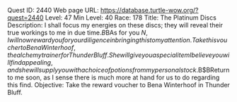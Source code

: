 Quest ID: 2440
Web page URL: https://database.turtle-wow.org/?quest=2440
Level: 47
Min Level: 40
Race: 178
Title: The Platinum Discs
Description: I shall focus my energies on these discs; they will reveal their true workings to me in due time.$B$BAs for you $N, I will now reward you for your diligence in bringing this to my attention.Take this voucher to Bena Winterhoof, the alchemy trainer for Thunder Bluff.She will give you a special item I believe you will find appealing, and she will supply you with a choice of potions from my personal stock.$B$BReturn to me soon, as I sense there is much more at hand for us to do regarding this find.
Objective: Take the reward voucher to Bena Winterhoof in Thunder Bluff.
